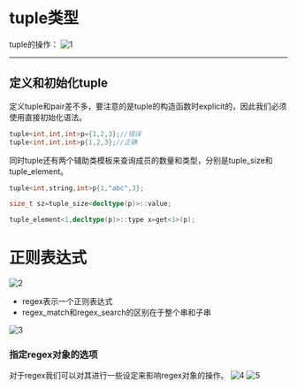 # tuple类型
tuple的操作：
![1](https://img-blog.csdnimg.cn/20200309155827624.png?x-oss-process=image/watermark,type_ZmFuZ3poZW5naGVpdGk,shadow_10,text_aHR0cHM6Ly9ibG9nLmNzZG4ubmV0L3dlaXhpbl80MDg1OTcxNg==,size_16,color_FFFFFF,t_70)

---
## 定义和初始化tuple
定义tuple和pair差不多，要注意的是tuple的构造函数时explicit的，因此我们必须使用直接初始化语法。
```cpp
tuple<int,int,int>p={1,2,3};//错误
tuple<int,int,int>p{1,2,3};//正确
```
同时tuple还有两个辅助类模板来查询成员的数量和类型，分别是tuple_size和tuple_element。
```cpp
tuple<int,string,int>p{1,"abc",3};

size_t sz=tuple_size<decltype(p)>::value;

tuple_element<1,decltype(p)>::type x=get<1>(p);
```

# 正则表达式
![2](https://img-blog.csdnimg.cn/2020030917332527.png?x-oss-process=image/watermark,type_ZmFuZ3poZW5naGVpdGk,shadow_10,text_aHR0cHM6Ly9ibG9nLmNzZG4ubmV0L3dlaXhpbl80MDg1OTcxNg==,size_16,color_FFFFFF,t_70)
- regex表示一个正则表达式
- regex_match和regex_search的区别在于整个串和子串

![3](https://img-blog.csdnimg.cn/20200309173614138.png?x-oss-process=image/watermark,type_ZmFuZ3poZW5naGVpdGk,shadow_10,text_aHR0cHM6Ly9ibG9nLmNzZG4ubmV0L3dlaXhpbl80MDg1OTcxNg==,size_16,color_FFFFFF,t_70)
### 指定regex对象的选项
对于regex我们可以对其进行一些设定来影响regex对象的操作。
![4](https://img-blog.csdnimg.cn/20200309185346477.png?x-oss-process=image/watermark,type_ZmFuZ3poZW5naGVpdGk,shadow_10,text_aHR0cHM6Ly9ibG9nLmNzZG4ubmV0L3dlaXhpbl80MDg1OTcxNg==,size_16,color_FFFFFF,t_70)
![5](https://img-blog.csdnimg.cn/20200309185407280.png?x-oss-process=image/watermark,type_ZmFuZ3poZW5naGVpdGk,shadow_10,text_aHR0cHM6Ly9ibG9nLmNzZG4ubmV0L3dlaXhpbl80MDg1OTcxNg==,size_16,color_FFFFFF,t_70)
